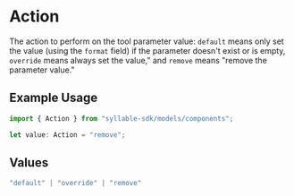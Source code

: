 # Action

The action to perform on the tool parameter value: `default` means only set the value (using the `format` field) if the parameter doesn't exist or is empty, `override` means always set the value," and `remove` means "remove the parameter value."

## Example Usage

```typescript
import { Action } from "syllable-sdk/models/components";

let value: Action = "remove";
```

## Values

```typescript
"default" | "override" | "remove"
```